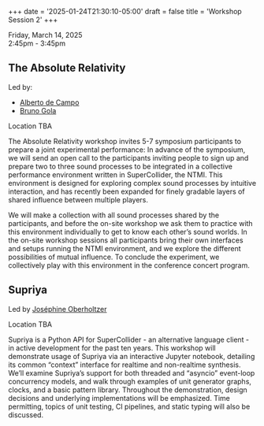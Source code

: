 
+++
date = '2025-01-24T21:30:10-05:00'
draft = false
title = 'Workshop Session 2'
+++

Friday, March 14, 2025  
2:45pm - 3:45pm

## The Absolute Relativity

Led by:  
- [Alberto de Campo](/bios/#alberto-de-campo)  
- [Bruno Gola](/bios/#bruno-gola)  

Location TBA

The Absolute Relativity workshop invites 5-7 symposium participants to prepare a joint experimental performance: In advance of the symposium, we will send an open call to the participants inviting people to sign up and prepare two to three sound processes to be integrated in a collective performance environment written in SuperCollider, the NTMI. This environment is designed for exploring complex sound processes by intuitive interaction, and has recently been expanded for finely gradable layers of shared influence between multiple players.

We will make a collection with all sound processes shared by the participants, and before the on-site workshop we ask them to practice with this environment individually to get to know each other’s sound worlds. In the on-site workshop sessions all participants bring their own interfaces and setups running the NTMI environment, and we explore the different possibilities of mutual influence. To conclude the experiment, we collectively play with this environment in the conference concert program.

## Supriya

Led by [Joséphine Oberholtzer](/bios/#joséphine-oberholtzer)  

Location TBA

Supriya is a Python API for SuperCollider - an alternative language client - in active development for the past ten years. This workshop will demonstrate usage of Supriya via an interactive Jupyter notebook, detailing its common “context” interface for realtime and non-realtime synthesis. We’ll examine Supriya’s support for both threaded and “asyncio” event-loop concurrency models, and walk through examples of unit generator graphs, clocks, and a basic pattern library. Throughout the demonstration, design decisions and underlying implementations will be emphasized. Time permitting, topics of unit testing, CI pipelines, and static typing will also be discussed.

